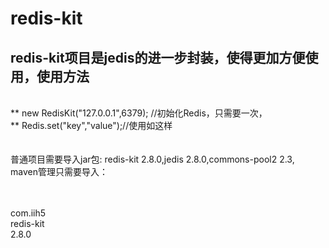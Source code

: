 # redis-kit

## redis-kit项目是jedis的进一步封装，使得更加方便使用，使用方法  
<br>** new RedisKit("127.0.0.1",6379); //初始化Redis，只需要一次，
<br>** Redis.set("key","value");//使用如这样
<br>
<br>
<br>普通项目需要导入jar包: redis-kit 2.8.0,jedis 2.8.0,commons-pool2 2.3,
<br>maven管理只需要导入： 

<br><dependency>
 <br>   <groupId>com.iih5</groupId>
<br>    <artifactId>redis-kit</artifactId>
<br>    <version>2.8.0</version>
<br></dependency>

